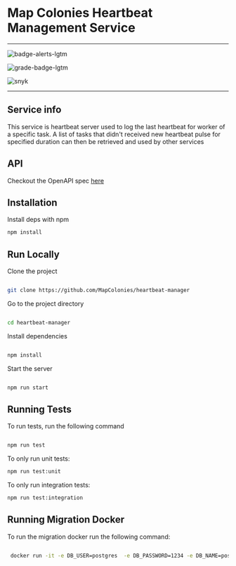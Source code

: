 # Map Colonies Heartbeat Management Service

----------------------------------

![badge-alerts-lgtm](https://img.shields.io/lgtm/alerts/github/MapColonies/heartbeat-manager?style=for-the-badge)

![grade-badge-lgtm](https://img.shields.io/lgtm/grade/javascript/github/MapColonies/heartbeat-manager?style=for-the-badge)

![snyk](https://img.shields.io/snyk/vulnerabilities/github/MapColonies/heartbeat-manager?style=for-the-badge)

----------------------------------

## Service info
This service is heartbeat server used to log the last heartbeat for worker of a specific task.
A list of tasks that didn't received new heartbeat pulse for specified duration can then be retrieved and used by other services
## API
Checkout the OpenAPI spec [here](/openapi3.yaml)

## Installation

Install deps with npm

```bash
npm install
```

## Run Locally

Clone the project

```bash

git clone https://github.com/MapColonies/heartbeat-manager

```

Go to the project directory

```bash

cd heartbeat-manager

```

Install dependencies

```bash

npm install

```

Start the server

```bash

npm run start

```

## Running Tests

To run tests, run the following command

```bash

npm run test

```

To only run unit tests:
```bash
npm run test:unit
```

To only run integration tests:
```bash
npm run test:integration
```

## Running Migration Docker

To run the migration docker run the following command:

```bash

 docker run -it -e DB_USER=postgres  -e DB_PASSWORD=1234 -e DB_NAME=postgres -e DB_TYPE=postgres -e DB_HOST=localhost -e DB_PORT=5432 -e DB_SCHEMA=HeartbeatManager --rm --network host migration-image:vtag

```


